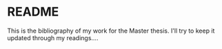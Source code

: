 # README

This is the bibliography of my work for the Master thesis. I'll try to keep it updated through my readings....